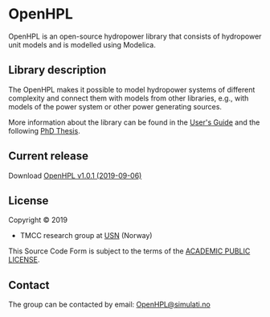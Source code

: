 # OpenHPL

OpenHPL is an open-source hydropower library that consists of hydropower unit models and is modelled using Modelica.

## Library description

The OpenHPL makes it possible to model hydropower systems of different complexity and connect them
with models from other libraries, e.g., with models of the power system or other power generating
sources.

More information about the library can be found in the [User's Guide](OpenHPL/Resources/Documents/UsersGuide.pdf) and the following [PhD Thesis](http://hdl.handle.net/11250/2608105).

## Current release

Download [OpenHPL v1.0.1 (2019-09-06)](../../releases/tag/v1.0.1)

## License

Copyright &copy; 2019
* TMCC research group at [USN](https://www.usn.no/english/) (Norway)

This Source Code Form is subject to the terms of the [ACADEMIC PUBLIC LICENSE](LICENSE).

## Contact

The group can be contacted by email: [OpenHPL@simulati.no](mailto:OpenHPL@simulati.no)
